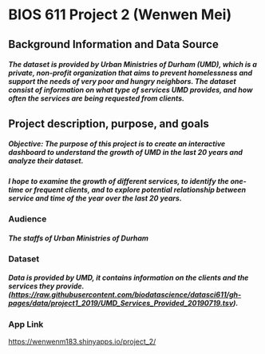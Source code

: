 # BIOS 611 Project 2 (Wenwen Mei) 

## Background Information and Data Source 
##### The dataset is provided by Urban Ministries of Durham (UMD), which is a private, non-profit organization that aims to prevent homelessness and support the needs of very poor and hungry neighbors. The dataset consist of information on what type of services UMD provides, and how often the services are being requested from clients.

## Project description, purpose, and goals
##### Objective: The purpose of this project is to create an interactive dashboard to understand the growth of UMD in the last 20 years and analyze their dataset. 
##### I hope to examine the growth of different services, to identify the one-time or frequent clients, and to explore potential relationship between service and time of the year over the last 20 years. 

### Audience
  ##### The staffs of Urban Ministries of Durham 

### Dataset 
##### Data is provided by UMD, it contains information on the clients and the services they provide.  (https://raw.githubusercontent.com/biodatascience/datasci611/gh-pages/data/project1_2019/UMD_Services_Provided_20190719.tsv).



### App Link
https://wenwenm183.shinyapps.io/project_2/

